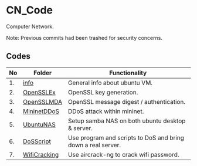 # CN_Code

Computer Network.

Note: Previous commits had been trashed for security concerns.
## Codes

| No  | Folder                                                                                 | Functionality                                                |
| --- | -------------------------------------------------------------------------------------- | ------------------------------------------------------------ |
| 1.  | [info](https://github.com/belongtothenight/CN_Code/tree/main/src/info)                 | General info about ubuntu VM.                                |
| 2.  | [OpenSSLEx](https://github.com/belongtothenight/CN_Code/tree/main/src/OpenSSLEx)       | OpenSSL key generation.                                      |
| 3.  | [OpenSSLMDA](https://github.com/belongtothenight/CN_Code/tree/main/src/OpenSSLMDA)     | OpenSSL message digest / authentication.                     |
| 4.  | [MininetDDoS](https://github.com/belongtothenight/CN_Code/tree/main/src/MininetDDoS)   | DDoS attack within mininet.                                  |
| 5.  | [UbuntuNAS](https://github.com/belongtothenight/CN_Code/tree/main/src/UbuntuNAS)       | Setup samba NAS on both ubuntu desktop & server.             |
| 6.  | [DoSScript](https://github.com/belongtothenight/CN_Code/tree/main/src/DoSScript)       | Use program and scripts to DoS and bring down a real server. |
| 7.  | [WifiCracking](https://github.com/belongtothenight/CN_Code/tree/main/src/WifiCracking) | Use aircrack-ng to crack wifi password.                      |
